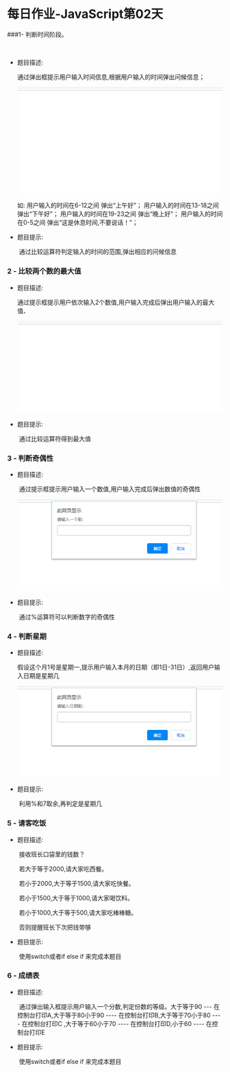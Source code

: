 # 每日作业-JavaScript第02天

###1- 判断时间阶段。 

​	

- 题目描述:  

   通过弹出框提示用户输入时间信息,根据用户输入的时间弹出问候信息；

   ![](images\1.gif)

   	如: 
   		用户输入的时间在6-12之间 弹出“上午好”；
   		用户输入的时间在13-18之间 弹出“下午好”；
   		用户输入的时间在19-23之间 弹出“晚上好”；
   		用户输入的时间在0-5之间 弹出“这是休息时间,不要说话！”；

- 题目提示: 

  ​	通过比较运算符判定输入的时间的范围,弹出相应的问候信息

### 2 - 比较两个数的最大值   

- 题目描述: 

  ​	通过提示框提示用户依次输入2个数值,用户输入完成后弹出用户输入的最大值、

  ![](images\2.gif)

- 题目提示: 

  ​	通过比较运算符得到最大值

### 3 - 判断奇偶性

- 题目描述: 

  ​	通过提示框提示用户输入一个数值,用户输入完成后弹出数值的奇偶性

  ![](images/3.gif)

  

- 题目提示: 

  ​	通过%运算符可以判断数字的奇偶性

### 4 - 判断星期

- 题目描述: 

  ​	假设这个月1号是星期一,提示用户输入本月的日期（即1日-31日）,返回用户输入日期是星期几

  ![](images/4.gif)

- 题目提示: 

  ​	利用%和7取余,再判定是星期几

### 5 - 请客吃饭

- 题目描述: 

  ​	接收班长口袋里的钱数？

  ​	若大于等于2000,请大家吃西餐。

  ​	若小于2000,大于等于1500,请大家吃快餐。

  ​	若小于1500,大于等于1000,请大家喝饮料。

  ​	若小于1000,大于等于500,请大家吃棒棒糖。

  ​	否则提醒班长下次把钱带够

- 题目提示: 

  ​	使用switch或者if else if 来完成本题目

### 6 - 成绩表

- 题目描述: 

  ​	通过弹出输入框提示用户输入一个分数,判定份数的等级。大于等于90 --- 在控制台打印A,大于等于80小于90 ---- 在控制台打印B,大于等于70小于80 ---- 在控制台打印C ,大于等于60小于70 ---- 在控制台打印D,小于60 ---- 在控制台打印E

- 题目提示: 

  ​	使用switch或者if else if 来完成本题目
